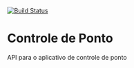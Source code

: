 [![Build Status](https://travis-ci.org/mpvbullet/controle-de-ponto.svg?branch=master)](https://travis-ci.org/mpvbullet/controle-de-ponto)

# Controle de Ponto
API para o aplicativo de controle de ponto 
